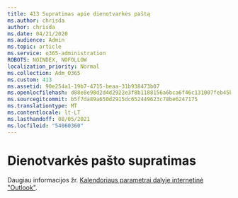 ```yaml
---
title: 413 Supratimas apie dienotvarkės paštą
ms.author: chrisda
author: chrisda
ms.date: 04/21/2020
ms.audience: Admin
ms.topic: article
ms.service: o365-administration
ROBOTS: NOINDEX, NOFOLLOW
localization_priority: Normal
ms.collection: Adm_O365
ms.custom: 413
ms.assetid: 90e254a1-19b7-4715-beaa-31b938473b07
ms.openlocfilehash: d88e8e98d2d4d2922e3f8b1188156a6bca6f46c131007feb45b745f36f2ff46d
ms.sourcegitcommit: b5f7da89a650d2915dc652449623c78be6247175
ms.translationtype: MT
ms.contentlocale: lt-LT
ms.lasthandoff: 08/05/2021
ms.locfileid: "54060360"
---
```

# <a name="understanding-agenda-mail"></a>Dienotvarkės pašto supratimas

Daugiau informacijos žr. [Kalendoriaus parametrai dalyje internetinė "Outlook"](https://support.office.com/article/12cba5a4-4f95-4d00-bfc3-b694aa67ac8f.aspx).
